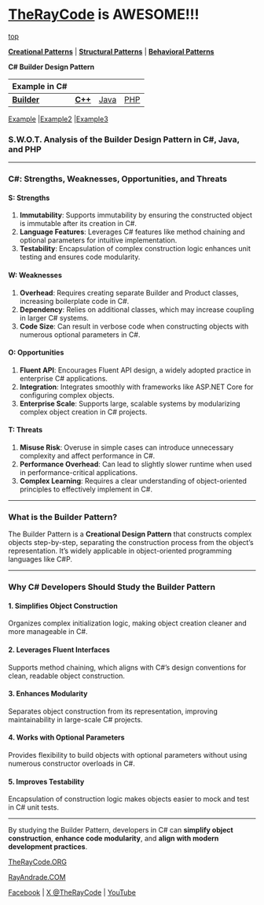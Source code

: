 # [TheRayCode](../../../README.md) is AWESOME!!!

[top](../README.md)

**[Creational Patterns](../README.md)** | **[Structural Patterns](../../Structural/README.md)** | **[Behavioral Patterns](../../Behavioral/README.md)**

**C# Builder Design Pattern**

|Example in C#|   |   |   |
|---|---|---|---|
| [**Builder**](README.md)| [**C++**](../../../CPP/Creational/Builder/README.md) | [Java](../../../Java/Creational/Builder/README.md) | [PHP](../../../PHP/Creational/Builder/README.md) |

[Example](Example/README.md) |[Example2](Example2/README.md)  |[Example3](Example3/README.md) 

### **S.W.O.T. Analysis of the Builder Design Pattern in C#, Java, and PHP**

---

### **C#: Strengths, Weaknesses, Opportunities, and Threats**

#### **S: Strengths**
1. **Immutability**: Supports immutability by ensuring the constructed object is immutable after its creation in C#.  
2. **Language Features**: Leverages C# features like method chaining and optional parameters for intuitive implementation.  
3. **Testability**: Encapsulation of complex construction logic enhances unit testing and ensures code modularity.

#### **W: Weaknesses**
1. **Overhead**: Requires creating separate Builder and Product classes, increasing boilerplate code in C#.  
2. **Dependency**: Relies on additional classes, which may increase coupling in larger C# systems.  
3. **Code Size**: Can result in verbose code when constructing objects with numerous optional parameters in C#.

#### **O: Opportunities**
1. **Fluent API**: Encourages Fluent API design, a widely adopted practice in enterprise C# applications.  
2. **Integration**: Integrates smoothly with frameworks like ASP.NET Core for configuring complex objects.  
3. **Enterprise Scale**: Supports large, scalable systems by modularizing complex object creation in C# projects.

#### **T: Threats**
1. **Misuse Risk**: Overuse in simple cases can introduce unnecessary complexity and affect performance in C#.  
2. **Performance Overhead**: Can lead to slightly slower runtime when used in performance-critical applications.  
3. **Complex Learning**: Requires a clear understanding of object-oriented principles to effectively implement in C#.

---


### **What is the Builder Pattern?**
The Builder Pattern is a **Creational Design Pattern** that constructs complex objects step-by-step, separating the construction process from the object’s representation. It’s widely applicable in object-oriented programming languages like C#P.

---

### **Why C# Developers Should Study the Builder Pattern**

#### **1. Simplifies Object Construction**
Organizes complex initialization logic, making object creation cleaner and more manageable in C#.

#### **2. Leverages Fluent Interfaces**
Supports method chaining, which aligns with C#’s design conventions for clean, readable object construction.

#### **3. Enhances Modularity**
Separates object construction from its representation, improving maintainability in large-scale C# projects.

#### **4. Works with Optional Parameters**
Provides flexibility to build objects with optional parameters without using numerous constructor overloads in C#.

#### **5. Improves Testability**
Encapsulation of construction logic makes objects easier to mock and test in C# unit tests.


---

By studying the Builder Pattern, developers in C# can **simplify object construction**, **enhance code modularity**, and **align with modern development practices**.



[TheRayCode.ORG](https://www.TheRayCode.org)

[RayAndrade.COM](https://www.RayAndrade.com)

[Facebook](https://www.facebook.com/TheRayCode/) | [X @TheRayCode](https://www.x.com/TheRayCode/) | [YouTube](https://www.youtube.com/TheRayCode/)
